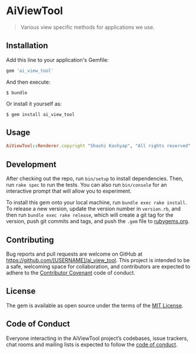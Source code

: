 # AiViewTool

> Various view specific methods for applications we use.

## Installation

Add this line to your application's Gemfile:

```ruby
gem 'ai_view_tool'
```

And then execute:

    $ bundle

Or install it yourself as:

    $ gem install ai_view_tool

## Usage

```ruby
AiViewTool::Renderer.copyright "Shashi Kashyap", "All rights reserved"
```

## Development

After checking out the repo, run `bin/setup` to install dependencies. Then, run `rake spec` to run the tests. You can also run `bin/console` for an interactive prompt that will allow you to experiment.

To install this gem onto your local machine, run `bundle exec rake install`. To release a new version, update the version number in `version.rb`, and then run `bundle exec rake release`, which will create a git tag for the version, push git commits and tags, and push the `.gem` file to [rubygems.org](https://rubygems.org).

## Contributing

Bug reports and pull requests are welcome on GitHub at https://github.com/[USERNAME]/ai_view_tool. This project is intended to be a safe, welcoming space for collaboration, and contributors are expected to adhere to the [Contributor Covenant](http://contributor-covenant.org) code of conduct.

## License

The gem is available as open source under the terms of the [MIT License](https://opensource.org/licenses/MIT).

## Code of Conduct

Everyone interacting in the AiViewTool project’s codebases, issue trackers, chat rooms and mailing lists is expected to follow the [code of conduct](https://github.com/[USERNAME]/ai_view_tool/blob/master/CODE_OF_CONDUCT.md).
